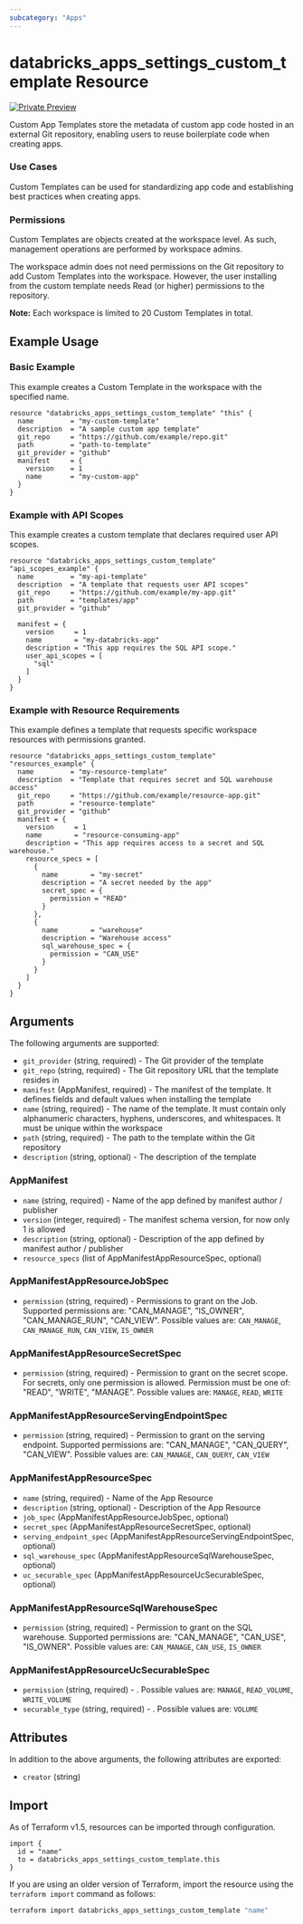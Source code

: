 ```yaml
---
subcategory: "Apps"
---
```

# databricks_apps_settings_custom_template Resource
[![Private Preview](https://img.shields.io/badge/Release_Stage-Private_Preview-blueviolet)](https://docs.databricks.com/aws/en/release-notes/release-types)

Custom App Templates store the metadata of custom app code hosted in an external Git repository, enabling users to reuse boilerplate code when creating apps.

### Use Cases

Custom Templates can be used for standardizing app code and establishing best practices when creating apps.

### Permissions

Custom Templates are objects created at the workspace level. As such, management operations are performed by workspace admins.

The workspace admin does not need permissions on the Git repository to add Custom Templates into the workspace. However, the user installing from the custom template needs Read (or higher) permissions to the repository.

**Note:** Each workspace is limited to 20 Custom Templates in total.


## Example Usage
### Basic Example

This example creates a Custom Template in the workspace with the specified name.

```hcl
resource "databricks_apps_settings_custom_template" "this" {
  name         = "my-custom-template"
  description  = "A sample custom app template"
  git_repo     = "https://github.com/example/repo.git"
  path         = "path-to-template"
  git_provider = "github"
  manifest     = {
    version    = 1
    name       = "my-custom-app"
  }
}
```

### Example with API Scopes

This example creates a custom template that declares required user API scopes.

```hcl
resource "databricks_apps_settings_custom_template" "api_scopes_example" {
  name         = "my-api-template"
  description  = "A template that requests user API scopes"
  git_repo     = "https://github.com/example/my-app.git"
  path         = "templates/app"
  git_provider = "github"

  manifest = {
    version     = 1
    name        = "my-databricks-app"
    description = "This app requires the SQL API scope."
    user_api_scopes = [
      "sql"
    ]
  }
}
```

### Example with Resource Requirements

This example defines a template that requests specific workspace resources with permissions granted.

```hcl
resource "databricks_apps_settings_custom_template" "resources_example" {
  name         = "my-resource-template"
  description  = "Template that requires secret and SQL warehouse access"
  git_repo     = "https://github.com/example/resource-app.git"
  path         = "resource-template"
  git_provider = "github"
  manifest = {
    version     = 1
    name        = "resource-consuming-app"
    description = "This app requires access to a secret and SQL warehouse."
    resource_specs = [
      {
        name        = "my-secret"
        description = "A secret needed by the app"
        secret_spec = {
          permission = "READ"
        }
      },
      {
        name        = "warehouse"
        description = "Warehouse access"
        sql_warehouse_spec = {
          permission = "CAN_USE"
        }
      }
    ]
  }
}
```


## Arguments
The following arguments are supported:
* `git_provider` (string, required) - The Git provider of the template
* `git_repo` (string, required) - The Git repository URL that the template resides in
* `manifest` (AppManifest, required) - The manifest of the template. It defines fields and default values when installing the template
* `name` (string, required) - The name of the template. It must contain only alphanumeric characters, hyphens, underscores, and whitespaces.
  It must be unique within the workspace
* `path` (string, required) - The path to the template within the Git repository
* `description` (string, optional) - The description of the template

### AppManifest
* `name` (string, required) - Name of the app defined by manifest author / publisher
* `version` (integer, required) - The manifest schema version, for now only 1 is allowed
* `description` (string, optional) - Description of the app defined by manifest author / publisher
* `resource_specs` (list of AppManifestAppResourceSpec, optional)

### AppManifestAppResourceJobSpec
* `permission` (string, required) - Permissions to grant on the Job. Supported permissions are: "CAN_MANAGE", "IS_OWNER", "CAN_MANAGE_RUN", "CAN_VIEW". Possible values are: `CAN_MANAGE`, `CAN_MANAGE_RUN`, `CAN_VIEW`, `IS_OWNER`

### AppManifestAppResourceSecretSpec
* `permission` (string, required) - Permission to grant on the secret scope. For secrets, only one permission is allowed. Permission must be one of: "READ", "WRITE", "MANAGE". Possible values are: `MANAGE`, `READ`, `WRITE`

### AppManifestAppResourceServingEndpointSpec
* `permission` (string, required) - Permission to grant on the serving endpoint. Supported permissions are: "CAN_MANAGE", "CAN_QUERY", "CAN_VIEW". Possible values are: `CAN_MANAGE`, `CAN_QUERY`, `CAN_VIEW`

### AppManifestAppResourceSpec
* `name` (string, required) - Name of the App Resource
* `description` (string, optional) - Description of the App Resource
* `job_spec` (AppManifestAppResourceJobSpec, optional)
* `secret_spec` (AppManifestAppResourceSecretSpec, optional)
* `serving_endpoint_spec` (AppManifestAppResourceServingEndpointSpec, optional)
* `sql_warehouse_spec` (AppManifestAppResourceSqlWarehouseSpec, optional)
* `uc_securable_spec` (AppManifestAppResourceUcSecurableSpec, optional)

### AppManifestAppResourceSqlWarehouseSpec
* `permission` (string, required) - Permission to grant on the SQL warehouse. Supported permissions are: "CAN_MANAGE", "CAN_USE", "IS_OWNER". Possible values are: `CAN_MANAGE`, `CAN_USE`, `IS_OWNER`

### AppManifestAppResourceUcSecurableSpec
* `permission` (string, required) - . Possible values are: `MANAGE`, `READ_VOLUME`, `WRITE_VOLUME`
* `securable_type` (string, required) - . Possible values are: `VOLUME`

## Attributes
In addition to the above arguments, the following attributes are exported:
* `creator` (string)

## Import
As of Terraform v1.5, resources can be imported through configuration.
```hcl
import {
  id = "name"
  to = databricks_apps_settings_custom_template.this
}
```

If you are using an older version of Terraform, import the resource using the `terraform import` command as follows:
```sh
terraform import databricks_apps_settings_custom_template "name"
```